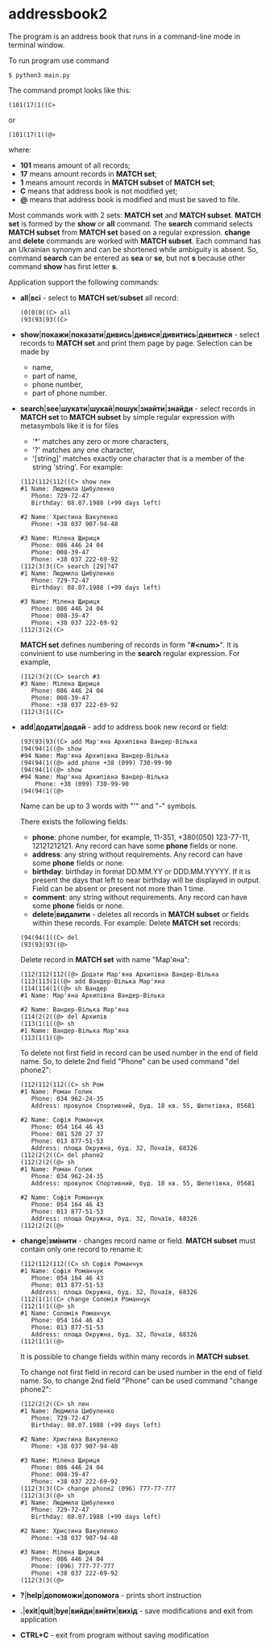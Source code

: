 # addressbook2

The program is an address book that runs in a command-line mode in terminal window.


To run program use command

    $ python3 main.py

The command prompt looks like this:

    (101(17(1((C>

or

    (101(17(1((@>

where:
  - **101** means amount of all records;
  - **17** means amount records in **MATCH set**;
  - **1** means amount records in **MATCH subset** of **MATCH set**;
  - **C** means that address book is not modified yet;
  - **@** means that address book is modified and must be saved to file.

Most commands work with 2 sets: **MATCH set** and **MATCH subset**. **MATCH set** is formed by the **show** or **all** command. The **search** command selects **MATCH subset** from **MATCH set** based on a regular expression. **change** and **delete** commands are worked with **MATCH subset**. Each command has an Ukrainian synonym and can be shortened while ambiguity is absent. So, command **search** can be entered as **sea** or **se**, but not **s** because other command **show** has first letter **s**.

Application support the following commands:
  - **all**|**всі** - select to **MATCH set**/**subset** all record:
    ```
    (0(0(0((C> all
    (93(93(93((C>
    ```
  - **show**|**покажи**|**показати**|**дивись**|**дивися**|**дивитись**|**дивитися** - select records to **MATCH set** and print them page by page.
  Selection can be made by
    - name,
    - part of name,
    - phone number,
    - part of phone number.
  - **search**|**see**|**шукати**|**шукай**|**пошук**|**знайти**|**знайди** - select records in **MATCH set** to **MATCH subset** by simple regular expression with metasymbols like it is for files
    - '\*' matches any zero or more characters,
    - '\?' matches any one character,
    - '[string]' matches exactly one character that is a member of the string 'string'.
    For example:
    ```
    (112(112(112((C> show лен
    #1 Name: Людмила Цибуленко
       Phone: 729-72-47
       Birthday: 08.07.1988 (+99 days left)

    #2 Name: Христина Вакуленко
       Phone: +38 037 907-94-48

    #3 Name: Мілена Щириця
       Phone: 086 446 24 04
       Phone: 008-39-47
       Phone: +38 037 222-69-92
    (112(3(3((C> search [29]?47
    #1 Name: Людмила Цибуленко
       Phone: 729-72-47
       Birthday: 08.07.1988 (+99 days left)

    #3 Name: Мілена Щириця
       Phone: 086 446 24 04
       Phone: 008-39-47
       Phone: +38 037 222-69-92
    (112(3(2((C> 
    ```
    **MATCH set** defines numbering of records in form "**\#\<num\>**". It is convinient to use numbering in the **search** regular expression. For example,
    ```
    (112(3(2((C> search #3
    #3 Name: Мілена Щириця
       Phone: 086 446 24 04
       Phone: 008-39-47
       Phone: +38 037 222-69-92
    (112(3(1((C> 
    ```
  - **add**|**додати**|**додай** - add to address book new record or field:
    ```
    (93(93(93((C> add Мар'яна Архипівна Вандер-Вілька
    (94(94(1((@> show
    #94 Name: Мар'яна Архипівна Вандер-Вілька
    (94(94(1((@> add phone +38 (099) 730-99-90
    (94(94(1((@> show
    #94 Name: Мар'яна Архипівна Вандер-Вілька
        Phone: +38 (099) 730-99-90
    (94(94(1((@>
    ```
    Name can be up to 3 words with "'" and "-" symbols.

    There exists the following fields:
      - **phone**: phone number, for example, 11-351, +380(050) 123-77-11, 12121212121. Any record can have some **phone** fields or none.
      - **address**: any string without requirements. Any record can have some **phone** fields or none.
      - **birthday**: birthday in format DD.MM.YY or DDD.MM.YYYYY. If it is present the days that left to near birthday will be displayed in output. Field can be absent or present not more than 1 time.  
      - **comment**: any string without requirements. Any record can have some **phone** fields or none.
    - **delete**|**видалити** - deletes all records in **MATCH subset** or fields within these records. For example:
    Delete  **MATCH set** records:
    ```
    (94(94(1((C> del
    (93(93(93((@>
    ```
    Delete record in **MATCH set** with name "Мар'яна":
    ```
    (112(112(112((@> Додати Мар'яна Архипівна Вандер-Вілька
    (113(113(1((@> add Вандер-Вілька Мар'яна
    (114(114(1((@> sh Вандер
    #1 Name: Мар'яна Архипівна Вандер-Вілька

    #2 Name: Вандер-Вілька Мар'яна
    (114(2(2((@> del Архипів
    (113(1(1((@> sh
    #1 Name: Вандер-Вілька Мар'яна
    (113(1(1((@> 
    ```
    To delete not first field in record can be used number in the end of field name. So, to delete 2nd field "Phone" can be used command "del phone2":
    ```
    (112(112(112((C> sh Ром
    #1 Name: Роман Голик
       Phone: 034 962-24-35
       Address: провулок Спортивний, буд. 18 кв. 55, Шепетівка, 05681

    #2 Name: Софія Романчук
       Phone: 054 164 46 43
       Phone: 081 520 27 37
       Phone: 013 877-51-53
       Address: площа Окружна, буд. 32, Почаїв, 68326
    (112(2(2((C> del phone2
    (112(2(2((@> sh
    #1 Name: Роман Голик
       Phone: 034 962-24-35
       Address: провулок Спортивний, буд. 18 кв. 55, Шепетівка, 05681

    #2 Name: Софія Романчук
       Phone: 054 164 46 43
       Phone: 013 877-51-53
       Address: площа Окружна, буд. 32, Почаїв, 68326
    (112(2(2((@> 
    ```
  - **change**|**змінити** - changes record name or field. **MATCH subset** must contain only one record to rename it:
    ```
    (112(112(112((C> sh Софія Романчук
    #1 Name: Софія Романчук
       Phone: 054 164 46 43
       Phone: 013 877-51-53
       Address: площа Окружна, буд. 32, Почаїв, 68326
    (112(1(1((C> change Соломія Романчук
    (112(1(1((@> sh
    #1 Name: Соломія Романчук
       Phone: 054 164 46 43
       Phone: 013 877-51-53
       Address: площа Окружна, буд. 32, Почаїв, 68326
    (112(1(1((@> 
    ```
    It is possible to change fields within many records in **MATCH subset**.
    
    To change not first field in record can be used number in the end of field name. So, to change 2nd field "Phone" can be used command "change phone2":
    ```
    (112(2(2((C> sh лен
    #1 Name: Людмила Цибуленко
       Phone: 729-72-47
       Birthday: 08.07.1988 (+99 days left)

    #2 Name: Христина Вакуленко
       Phone: +38 037 907-94-48

    #3 Name: Мілена Щириця
       Phone: 086 446 24 04
       Phone: 008-39-47
       Phone: +38 037 222-69-92
    (112(3(3((C> change phone2 (096) 777-77-777
    (112(3(3((@> sh
    #1 Name: Людмила Цибуленко
       Phone: 729-72-47
       Birthday: 08.07.1988 (+99 days left)

    #2 Name: Христина Вакуленко
       Phone: +38 037 907-94-48

    #3 Name: Мілена Щириця
       Phone: 086 446 24 04
       Phone: (096) 777-77-777
       Phone: +38 037 222-69-92
    (112(3(3((@> 
    ```
  - **\?**|**help**|**допоможи**|**допомога** - prints short instruction
  - **.**|**exit**|**quit**|**bye**|**вийди**|**вийти**|**вихід** - save modifications and exit from application
  - **CTRL+C** - exit from program without saving modification
